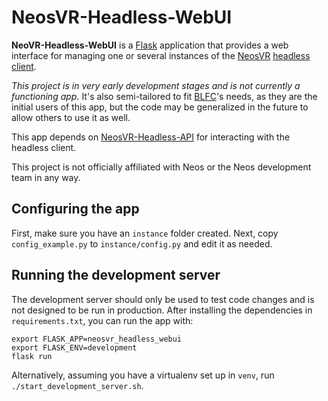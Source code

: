 # NeosVR-Headless-WebUI

**NeoVR-Headless-WebUI** is a [Flask](https://palletsprojects.com/p/flask/) application that provides a web interface for managing one or several instances of the [NeosVR](https://neos.com/) [headless client](https://wiki.neos.com/Headless_Client/Server).

_This project is in very early development stages and is not currently a functioning app._ It's also semi-tailored to fit [BLFC](https://goblfc.org/)'s needs, as they are the initial users of this app, but the code may be generalized in the future to allow others to use it as well.

This app depends on [NeosVR-Headless-API](https://gitlab.com/glitchfur/neosvr-headless-api) for interacting with the headless client.

This project is not officially affiliated with Neos or the Neos development team in any way.

## Configuring the app

First, make sure you have an `instance` folder created. Next, copy `config_example.py` to `instance/config.py` and edit it as needed.

## Running the development server

The development server should only be used to test code changes and is not designed to be run in production. After installing the dependencies in `requirements.txt`, you can run the app with:

```
export FLASK_APP=neosvr_headless_webui
export FLASK_ENV=development
flask run
```

Alternatively, assuming you have a virtualenv set up in `venv`, run `./start_development_server.sh`.
